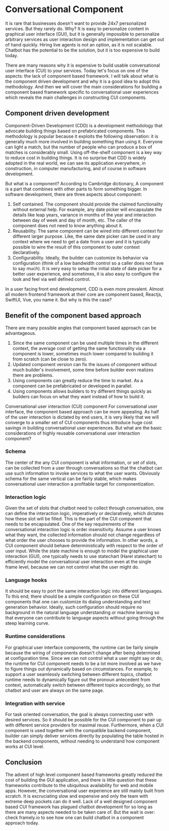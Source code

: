# Conversational Component
It is rare that businesses doesn't want to provide 24x7 personalized services. But they rarely do. Why?  It is easy to personalize content in graphical user interface (GUI), but it is generally impossible to personalize arbitrary services as user interaction design and implementation can get out of hand quickly. Hiring live agents is not an option, as it is not scalable. Chatbot has the potential to be the solution, but it is too expensive to build today.

There are many reasons why it is expensive to build usable conversational user interface (CUI) to your services. Today let's focus on one of the aspects: the lack of component based framework. I will talk about what is the component driven development and why it is a good idea to adopt this methodology. And then we will cover the main considerations for building a component based framework specific to conversational user experiences which reveals the main challenges in constructing CUI components. 

## Component driven development
Component-Driven Development (CDD) is a development methodology that advocate building things based on prefabricated components. This methodology is popular because it exploits the following observation: it is generally much more involved in building something than using it. Everyone can light a match, but the number of people who can produce a box of matches is considerably small. Using off-the-shelf component is a key way to reduce cost in building things. It is no surprise that CDD is widely adopted in the real world, we can see its application everywhere, in construction, in computer manufacturing, and of course in software development. 

But what is a component? According to Cambridge dictionary, A component is a part that combines with other parts to form something bigger. In software development, there are three aspects about component:
1. Self contained. The component should provide the claimed functionality without external help. For example, any date picker will encapsulate the details like leap years, variance in months of the year and interaction between day of week and day of month, etc. The caller of the component does not need to know anything about it. 
2. Reusability. The same component can be wired into different context for different larger purpose. Like, the same date picker can be used in any context where we need to get a date from a user and it is typically possible to wire the result of this component to outer context declaratively. 
3. Configurability. Ideally, the builder can customize its behavior via configuration (think of a low bandwidth control so a caller does not have to say much). It is very easy to setup the initial state of date picker  for a better user experience, and sometimes, it is also easy to configure the look and feel via well defined control.

In a user facing front end development, CDD is even more prevalent. Almost all modern frontend framework at their core are component based, Reactjs, SwiftUI, Vue, you name it. But why is this the case?

## Benefit of the component based approach
There are many possible angles that component based approach can be advantageous.
1. Since the same component can be used multiple times in the different context, the average cost of getting the same functionality via a component is lower, sometimes much lower compared to building it from scratch (can be close to zero).
2. Updated component version can fix the issues of component without much builder's involvement, some time before builder even realizes there are problems.
3. Using components can greatly reduce the time to market. As a component can be prefabricated or developed in parallel.
4. Using components allows builders to try different things quickly as builders can focus on what they want instead of how to build it.

Conversational user interaction (CUI) component
For conversational user interface, the component based approach can be more appealing. As half of the user interaction is dictated by end users, it is very likely that we will converge to a smaller set of CUI components thus introduce huge cost savings in building conversational user experiences. But what are the basic considerations of highly reusable conversational user interaction component?

### Schema
The center of the any CUI component is what information, or set of slots, can be collected from a user through conversations so that the chatbot can use such information to invoke services to what the user wants. Obviously schema for the same vertical can be fairly stable, which makes conversational user interaction a profitable target for componentization. 

### Interaction logic
Given the set of slots that chatbot need to collect through conversation, one can define the interaction logic, imperatively or declaratively, which dictates how these slot will be filled. This is the part of the CUI component that needs to be encapsulated. One of the key requirements of the conversational interaction logic is order insensitivity. Assume a user knows what they want, the collected information should not change regardless of what order the user chooses to provide the information. In other words, a CUI component should behave deterministically with respect to the order of user input. While the state machine is enough to model the graphical user interaction (GUI), one typically needs to use statechart (Harel statechart) to efficiently model the conversational user interaction even at the single frame level, because we can not control what the user might do. 

### Language hooks
It should be easy to port the same interaction logic into different languages. To this end, there should be a simple configuration on these CUI components that one can customize its dialog understanding and text generation behavior. Ideally, such configuration should require no background in the natural language understanding or machine learning so that everyone can contribute to language aspects without going through the steep learning curve.

### Runtime considerations
For graphical user interface components, the runtime can be fairly simple because the wiring of components doesn't change after being determined at configuration time. Since we can not control what a user might say or do, the runtime for CUI component needs to be a lot more involved as we have to figure things out dynamically based on circumstances. For example, to support a user seamlessly switching between different topics, chatbot runtime needs to dynamically figure out the pronoun antecedent from context, automatically switch between different topics accordingly, so that chatbot and user are always on the same page. 

### Integration with service
For task oriented conversation, the goal is always connecting user with desired services. So it should be possible for the CUI component to pair up with different service providers for maximal reuse. Furthermore, when a CUI component is used together with the compatible backend component, builder can simply deliver services directly by populating the table hosted in the backend components, without needing to understand how component works at CUI level.

## Conclusion
The advent of high level component based frameworks greatly reduced the cost of building the GUI application, and there is little question that these frameworks contribute to the ubiquitous availability for web and mobile apps. However, the conversational user experience are still mainly built from scratch. It is excruciating slow and expensive and only the team with extreme deep pockets can do it well. Lack of a well designed component based CUI framework has plagued chatbot development for so long as there are many aspects needed to be taken care of. But the wait is over: check framely.io to see how one can build chatbot in a component approach today.